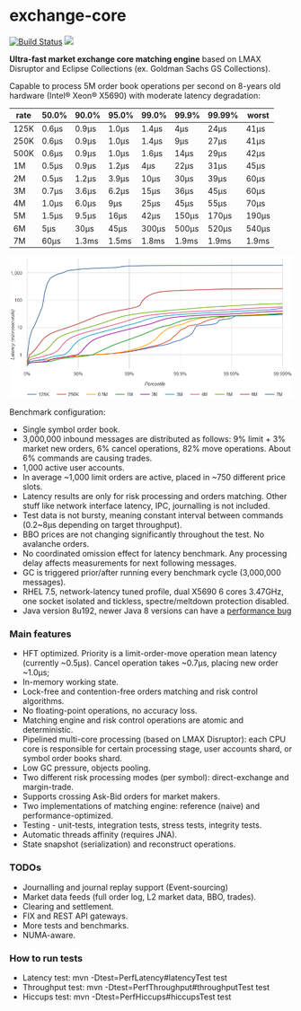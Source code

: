 # exchange-core
[![Build Status](https://travis-ci.org/mzheravin/exchange-core.svg?branch=master)](https://travis-ci.org/mzheravin/exchange-core)
[![][license img]][license]

**Ultra-fast market exchange core matching engine** based on LMAX Disruptor and Eclipse Collections (ex. Goldman Sachs GS Collections).

Capable to process 5M order book operations per second on 8-years old hardware (Intel® Xeon® X5690) with moderate latency degradation:

|rate|50.0%|90.0%|95.0%|99.0%|99.9%|99.99%|worst|
|----|-----|-----|-----|-----|-----|------|-----|
|125K|0.6µs|0.9µs|1.0µs|1.4µs|4µs  |24µs  |41µs |
|250K|0.6µs|0.9µs|1.0µs|1.4µs|9µs  |27µs  |41µs |
|500K|0.6µs|0.9µs|1.0µs|1.6µs|14µs |29µs  |42µs |
|  1M|0.5µs|0.9µs|1.2µs|4µs  |22µs |31µs  |45µs |
|  2M|0.5µs|1.2µs|3.9µs|10µs |30µs |39µs  |60µs |
|  3M|0.7µs|3.6µs|6.2µs|15µs |36µs |45µs  |60µs |
|  4M|1.0µs|6.0µs|9µs  |25µs |45µs |55µs  |70µs |
|  5M|1.5µs|9.5µs|16µs |42µs |150µs|170µs |190µs|
|  6M|5µs  |30µs |45µs |300µs|500µs|520µs |540µs|
|  7M|60µs |1.3ms|1.5ms|1.8ms|1.9ms|1.9ms |1.9ms|

![Latencies HDR Histogram](hdr-histogram.png)

Benchmark configuration:
- Single symbol order book.
- 3,000,000 inbound messages are distributed as follows: 9% limit + 3% market new orders, 6% cancel operations, 82% move operations. About 6% commands are causing trades.
- 1,000 active user accounts.
- In average ~1,000 limit orders are active, placed in ~750 different price slots.
- Latency results are only for risk processing and orders matching. Other stuff like network interface latency, IPC, journalling is not included.
- Test data is not bursty, meaning constant interval between commands (0.2~8µs depending on target throughput).
- BBO prices are not changing significantly throughout the test. No avalanche orders.
- No coordinated omission effect for latency benchmark. Any processing delay affects measurements for next following messages.
- GC is triggered prior/after running every benchmark cycle (3,000,000 messages).
- RHEL 7.5, network-latency tuned profile, dual X5690 6 cores 3.47GHz, one socket isolated and tickless, spectre/meltdown protection disabled.
- Java version 8u192, newer Java 8 versions can have a [performance bug](https://bugs.java.com/bugdatabase/view_bug.do?bug_id=JDK-8221355)

### Main features
- HFT optimized. Priority is a limit-order-move operation mean latency (currently ~0.5µs). Cancel operation takes ~0.7µs, placing new order ~1.0µs;
- In-memory working state.
- Lock-free and contention-free orders matching and risk control algorithms.
- No floating-point operations, no accuracy loss.
- Matching engine and risk control operations are atomic and deterministic.
- Pipelined multi-core processing (based on LMAX Disruptor): each CPU core is responsible for certain processing stage, user accounts shard, or symbol order books shard.
- Low GC pressure, objects pooling.
- Two different risk processing modes (per symbol): direct-exchange and margin-trade.
- Supports crossing Ask-Bid orders for market makers.
- Two implementations of matching engine: reference (naive) and performance-optimized.
- Testing - unit-tests, integration tests, stress tests, integrity tests.
- Automatic threads affinity (requires JNA).
- State snapshot (serialization) and reconstruct operations.

### TODOs
- Journalling and journal replay support (Event-sourcing)
- Market data feeds (full order log, L2 market data, BBO, trades).
- Clearing and settlement.
- FIX and REST API gateways.
- More tests and benchmarks.
- NUMA-aware.

### How to run tests
- Latency test: mvn -Dtest=PerfLatency#latencyTest test
- Throughput test: mvn -Dtest=PerfThroughput#throughputTest test
- Hiccups test: mvn -Dtest=PerfHiccups#hiccupsTest test

[license]:LICENSE.txt
[license img]:https://img.shields.io/badge/License-Apache%202-blue.svg
